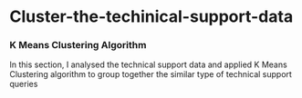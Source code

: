 # Cluster-the-techinical-support-data
### K Means Clustering Algorithm
In this section, I analysed the technical support data and applied K Means Clustering algorithm to group together the similar type of technical support queries
